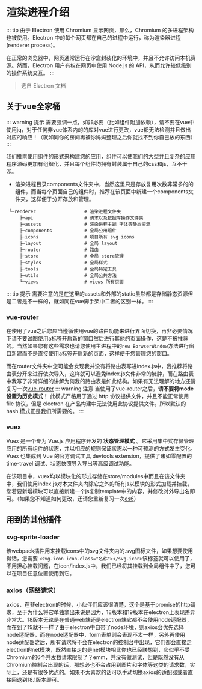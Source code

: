 # 渲染进程介绍
::: tip
由于 Electron 使用 Chromium 显示网页，那么，Chromium 的多进程架构也被使用。Electron 中的每个网页都在自己的进程中运行，称为渲染器进程 (renderer process)。

在正常的浏览器中，网页通常运行在沙盒封装化的环境中，并且不允许访问本机资源。然而，Electron 用户有权在网页中使用 Node.js 的 API，从而允许较低级别的操作系统交互。
:::
> 选自 Electron 文档
## 关于vue全家桶
::: warning 提示
需要强调一点，如非必要（比如组件附加依赖），请不要在vue中使用jq，对于任何非vue体系内的的库对vue进行更改，vue都无法检测并且做出对应的响应！（就如同你的房间再被你妈妈整理之后你就找不到你自己放的东西）
:::

我们推崇使用组件的形式来构建您的应用，组件可以使我们的大型并且复杂的应用程序源码更加有组织化，并且每个组件均拥有封装属于自己的css和js，互不干涉。

- 渲染进程目录components文件夹中，当然这里只是存放复用次数非常多的的组件，而当每个页面自己的组件时，推荐在该页面中新建一个components文件夹，这样便于分开存放和管理。
```
 └─renderer                  # 渲染进程文件夹
     ├─api                   # 请求以及数据库操作文件夹
     ├─assets                # 渲染进程主题 字体等静态资源
     ├─components            # 全局公用组件
     ├─icons                 # 项目所有 svg icons
     ├─layout                # 全局 layout
     ├─router                # 路由
     ├─store                 # 全局 store管理
     ├─styles                # 全局样式
     ├─tools                 # 全局特定工具
     ├─utils                 # 全局公共方法
     └─views                 # views 所有页面
```
::: tip 提示
需要注意的是在这里的assets和外部的static虽然都是存储静态资源但是二者是不一样的，就如同在vue脚手架中二者的区别一样。
:::
### vue-router
在使用了vue之后您应当遵循使用vue的路由功能来进行界面切换，再非必要情况下请不要试图使用a标签开启新的窗口然后进行其他的页面操作，这是不被推荐的。当然如果您有这些需求也请您使用主进程中的`new BorwserWindow`方法进行窗口新建而不是直接使用a标签开启新的页面，这样便于您管理您的窗口。

而在router文件夹中您可能会发现我并没有将路由表写进index.js中，我推荐将路由表分开来进行依次导入，这样就可以避免index.js文件非常的臃肿，而在路由表中我写了非常详细的讲解为何我的路由表是如此结构。如果有无法理解的地方还请复习一次[vue-router](https://router.vuejs.org/zh/)
::: warning 注意
当使用了vue-router之后，**请不要将mode设置为历史模式！** 此模式严格用于通过 http 协议提供文件，并且不能正常使用 file 协议，但是 electron 在产品构建中无法使用此协议提供文件。所以默认的 hash 模式正是我们所需要的。
:::
### vuex
Vuex 是一个专为 Vue.js 应用程序开发的 **状态管理模式** 。它采用集中式存储管理应用的所有组件的状态，并以相应的规则保证状态以一种可预测的方式发生变化。Vuex 也集成到 Vue 的官方调试工具 devtools extension，提供了诸如零配置的 time-travel 调试、状态快照导入导出等高级调试功能。

在该项目中，vuex均以模块化的形式存储在store/modules中而且在该文件夹中，我们使用index.js对本文件夹内除它之外的所有js以模块的形式加载并挂载，您若要新增模块可以直接新建一个js复制template中的内容，并修改对外导出名即可。（如果您不知道如何更改，还请您重新复习一次[es6](http://es6.ruanyifeng.com/)）
## 用到的其他插件
### svg-sprite-loader
该webpack插件用来挂载icons中的svg文件夹内的.svg图标文件，如果想要使用得话，您需要
```<svg-icon icon-class="名称"></svg-icon>```该标签就可以使用了，不用担心挂载问题，在icon/index.js中，我们已经将其挂载到全局组件中了，您可以在项目任意位置使用到它。
### axios（网络请求）
axios，在非electron的时候，小伙伴们应该很清楚，这个是基于promise的http请求，至于为什么将它单独拿出来说是因为，18版本和19版本在electron上表现差异非常大。18版本无论是在普通web端还是electron端它都不会使用node适配器，而在到了19就不一样了由于electron中自带了node环境，则axios会优先选择node适配器，而在node适配器中，form表单则会表现不太一样，另外再使用node适配器之后，所有请求将不会在electron的控制台中出现，它们都会直接走electron的net模块，既然直接走的是net模块相比你也已经联想到，它似乎不受Chromium的6个并发数请求限制了？emm，并没有做测试，但是既然没有从Chromium控制台出现的话，那想必也不会占用到图片和字体等这类的请求数，实际上，还是有很多优点的。如果不太喜欢的话可以手动切换axios的适配器或者直接回退到18.1版本即可。